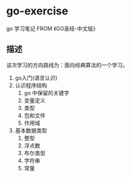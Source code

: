 # go-exercise
go 学习笔记 
FROM 《GO圣经-中文版》

## 描述
该次学习的方向路线为：面向经典算法的一个学习。

1. go入门(语言认识)
2. 认识程序结构
   1. go 中保留的关键字
   2. 变量定义
   3. 类型
   4. 包和文件
   5. 作用域
3. 基本数据类型
   1. 整型
   2. 浮点数
   3. 布尔类型
   4. 字符串
   5. 常量
